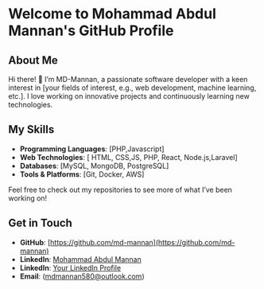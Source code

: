 # Welcome to Mohammad Abdul Mannan's GitHub Profile

## About Me

Hi there! 👋 I’m MD-Mannan, a passionate software developer with a keen interest in [your fields of interest, e.g., web development, machine learning, etc.]. I love working on innovative projects and continuously learning new technologies.

## My Skills

- **Programming Languages**: [PHP,Javascript]
- **Web Technologies**: [ HTML, CSS,JS, PHP, React, Node.js,Laravel]
- **Databases**: [MySQL, MongoDB, PostgreSQL]
- **Tools & Platforms**: [Git, Docker, AWS]


Feel free to check out my repositories to see more of what I’ve been working on!

## Get in Touch

- **GitHub**: [https://github.com/md-mannan](https://github.com/md-mannan)
- **LinkedIn**: [Mohammad Abdul Mannan](https://www.facebook.com/mdmannan580)
- **LinkedIn**: [Your LinkedIn Profile](https://www.linkedin.com/in/mohammad-abdul-mannan-337a7678/)
- **Email**:  (mdmannan580@outlook.com)

